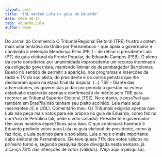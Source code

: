 ```yaml
---
layout: post
title: "TRE mantém Lula no guia de Eduardo"
date: 2006-10-14
tags: eduardo,Lula
author: None
---
```

Do Jornal do Commercio
O Tribunal Regional Eleitoral (TRE) frustrou ontem mais uma tentativa da União por Pernambuco - que apóia o governador e candidato à reeleição Mendonça Filho (PFL) - de retirar o presidente Lula (PT) do guia eleitoral da Frente Popular, de Eduardo Campos (PSB). 
O pleno da corte considerou por unanimidade improcedente um recurso inominado da coligação governista, mantendo liminar do desembargador Bartolomeu Bueno no sentido de permitir a aparição, nos programas e inserções de rádio e TV do socialista, do presidente e de outros petistas que lhe declararam apoio na etapa final da disputa.
(...) TSE - Diante das adversidades, os governistas já dão por perdida a questão na esfera estadual e esperarão apenas a confirmação do mérito pelo TRE para recorrer ao Tribunal Superior Eleitoral (TSE). No entanto, é poss?vel que também em Bras?lia não tenham seu pleito acolhido.
Leia mais aqui (assinantes JC e UOL).
Comentário meu:
Os Tribunais exigirão apenas que Lula não peça mais votos para ele próprio no guia de Eduardo, como faz no com?cio de Petrolina (ali, pede o voto casado). Presidente e governador têm seus horários espec?ficos para isso.
O que continuará havendo é Eduardo pedindo votos para Lula no guia eleitoral de presidente, como já faz hoje, e Lula pedindo para o socialista.
Lula é hoje o mais importante cabo eleitoral de Pernambuco. Ele teve quase 71% dos votos válidos no primeiro turno e, segundo pesquisa Ibope divulgada nesta semana, já alcança 78% das intenções de votos (válidos). (Veja aqui a pesquisa). 